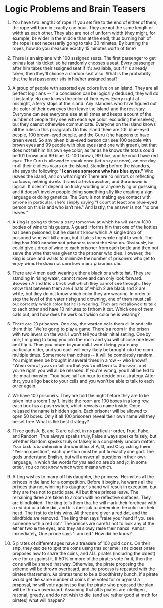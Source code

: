 # Logic Problems and Brain Teasers

 1. You have two lengths of rope. If you set fire to the end of either of them, the rope will burn in exactly one hour. They are not the same length or width as each other. They also are not of uniform width (they might, for example, be wider in the middle than at the end), thus burning half of the rope is not necessarily going to take 30 minutes. By burning the ropes, how do you measure exactly 15 minutes worth of time?

 2. There is an airplane with 100 assigned seats. The first passenger to get on has lost his ticket, so he randomly chooses a seat. Every passenger after him takes their assigned seat if it's available, but if it's already taken, then they'll choose a random seat also. What is the probability that the last passenger sits in his/her assigned seat?

 3. A group of people with assorted eye colors live on an island. They are all perfect logicians -- if a conclusion can be logically deduced, they will do it instantly. No one knows the color of their eyes. Every night at midnight, a ferry stops at the island. Any islanders who have figured out the color of their own eyes then leave the island, and the rest stay. Everyone can see everyone else at all times and keeps a count of the number of people they see with each eye color (excluding themselves), but they cannot otherwise communicate. Everyone on the island knows all the rules in this paragraph. On this island there are 100 blue-eyed people, 100 brown-eyed people, and the Guru (she happens to have green eyes). So any given blue-eyed person can see 100 people with brown eyes and 99 people with blue eyes (and one with green), but that does not tell him his own eye color; as far as he knows the totals could be 101 brown and 99 blue. Or 100 brown, 99 blue, and he could have red eyes.  The Guru is allowed to speak once (let's say at noon), on one day in all their endless years on the island. Standing before the islanders, she says the following:  **"I can see someone who has blue eyes."**  Who leaves the island, and on what night?  There are no mirrors or reflecting surfaces, nothing dumb. It is not a trick question, and the answer is logical. It doesn't depend on tricky wording or anyone lying or guessing, and it doesn't involve people doing something silly like creating a sign language or doing genetics. The Guru is not making eye contact with anyone in particular; she's simply saying "I count at least one blue-eyed person on this island who isn't me."  And lastly, the answer is not "no one leaves."

 4. A king is going to throw a party tomorrow at which he will serve 1000 bottles of wine to his guests. A guard informs him that one of the bottles has been poisoned, but he doesn't know which. A single drop of poisoned wine will kill a man, but it takes the whole night to work. The king has 1000 condemned prisoners to test the wine on. Obviously, he could give a drop of wine to each prisoner from each bottle and then not serve the wine that was given to the prisoner who dies. However, the king is cruel and wants to minimize the number of prisoners who get to enjoy wine. He does not care how many prisoners die.

 5. There are 4 men each wearing either a black or a white hat. They are standing in rising water, cannot move and can only look forward. Between A and B is a brick wall which they cannot see through. They know that between them are 4 hats of which 2 are black and 2 are white, but they do not know which color they are wearing. In order to stop the level of the water rising and drowning, one of them must call out correctly which color hat he is wearing. They are not allowed to talk to each other and have 10 minutes to fathom it out. Which one of them calls out, and how does he work out which color he is wearing?

 6. There are 23 prisoners. One day, the warden calls them all in and tells them this: "We're going to play a game. There's a room in the prison with two levers on the wall. I won't tell you their initial setting. One by one, I'm going to bring you into the room and you will choose one lever and flip it. Then you return to your cell. I won't bring you in any particular order, and you each will very likely be brought into the room multiple times. Some more than others -- it will be completely random. You might even be brought in several times in a row -- who knows? "When one of you can tell me that you've all been to the room, and you're right, you will all be released. If you're wrong, you'll all be fed to the moat monster. "You have half an hour to decide on a strategy. After that, you all go back to your cells and you won't be able to talk to each other again.

 7. We have 100 prisoners. They are told the night before they are to be taken into a room 1 by 1. Inside the room are 100 boxes in a long row, each box has a push switch, which reveals a name inside. Once released the name is hidden again. Each prisoner will be allowed to open 50 boxes. Only if all 100 prisoners reveal their own name will they be set free. What is the best strategy?

 8. Three gods A, B, and C are called, in no particular order, True, False, and Random. True always speaks truly, False always speaks falsely, but whether Random speaks truly or falsely is a completely random matter. Your task is to determine the identities of A, B, and C by asking three "Yes-no question"; each question must be put to exactly one god. The gods understand English, but will answer all questions in their own language, in which the words for _yes_ and _no_ are _da_ and _ja_, in some order. You do not know which word means which.

 9. A king wishes to marry off his daughter, the princess. He invites all the princes in the land for a competition. Before it begins, he warns all the princes that not winning his daughter's hand will result in execution, but they are free not to participate. All but three princes leave. The remaining three are taken to a room with no reflective surfaces. They are blindfolded. The king tells them that he will mark their forehead with a red dot or a blue dot, and it is their job to determine the color on their head. The first to do this wins. All three are given a red dot, and the blindfolds are removed. The king then says "raise your hand if you see someone with a red dot." The princes are careful not to look any of the either two in the eyes, and they all slowly raise their hands. Almost immediately, One prince says "I am red." How did he know?
 
 10. 5 pirates of different ages have a treasure of 100 gold coins. On their ship, they decide to split the coins using this scheme: The oldest pirate proposes how to share the coins, and ALL pirates (including the oldest) vote for or against it. If 50% or more of the pirates vote for it, then the coins will be shared that way. Otherwise, the pirate proposing the scheme will be thrown overboard, and the process is repeated with the pirates that remain. As pirates tend to be a bloodthirsty bunch, if a pirate would get the same number of coins if he voted for or against a proposal, he will vote against so that the pirate who proposed the plan will be thrown overboard. Assuming that all 5 pirates are intelligent, rational, greedy, and do not wish to die, (and are rather good at math for pirates) what will happen?
